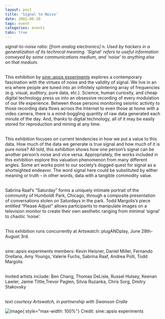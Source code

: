 ```yaml
---
layout: post
title: 'Signal to Noise'
date: 2002-06-28
tags: event
categories: events
tabs: true
---
```


<em>signal-to-noise ratio: [from analog electronics] n. Used by hackers in a generalization of its technical meaning. &lsquo;Signal&rsquo; refers to useful information conveyed by some communications medium, and &lsquo;noise&rsquo; to anything else on that medium.</em><br><br>

This exhibition by <a href="http://www.sine.org">sine::apsis experiments</a> explores a contemporary fascination with the virtues of noise and the validity of signal. We live in an era where people are tuned into an infinitely splintering array of frequencies (e.g. visual, auditory, pure data, etc.). Science, human curiosity, and cheap digital technology press us into an obsessive recording of every modulation of our life experience. Between those persons monitoring seismic activity to those recording data flows across the Internet to even those at home with a video camera, there is a mind-boggling quantity of raw data generated each minute of the day. And, thanks to digital technology, all of it may be easily stored for reproduction and mining at any time.<br><br>

This exhibition focuses on current tendencies in how we put a value to this data. How much of the data we generate is true signal and how much of it is pure noise? All told, this exhibition shows how one person&rsquo;s signal can be another person&rsquo;s noise and vice versa. Appropriately, the works included in this exhibition explore this valuation phenomenon from many different angles. Some art works point to our society&rsquo;s dogged quest for signal as a shortsighted endeavor. The word signal here could be substituted by either meaning or truth - in other words, data with a tangible commodity value.<br><br>

Sabrina Raaf&rsquo;s &ldquo;Saturday&rdquo; forms a uniquely intimate portrait of the community of Humboldt Park, Chicago, through a composite presentation of conversations stolen on Saturdays in the park. Todd Margolis&rsquo;s piece entitled &ldquo;Please Adjust&rdquo; allows participants to manipulate images on a television monitor to create their own aesthetic ranging from minimal &lsquo;signal&rsquo; to chaotic &lsquo;noise&rsquo;.<br><br>

This exhibition runs concurrently at Artswatch: plugANDplay, June 28th-August 3rd.<br><br>

sine::apsis experiments members: Kevin Heisner,  Daniel Miller, Fernando Orellana, Amy Youngs, Valerie Fuchs, Sabrina Raaf, Andrea Polli, Todd Margolis<br><br>
 
Invited artists include: Ben Chang, Thomas DeLisle, Russel Hulsey, Keenan Lawler, Jamie Tittle,Trevor Paglen, Silvia Ruzanka, Chris Sorg, Dmitry Stakovsky<br><br>

<em>text courtesy Artswatch, in partnership with Swanson Cralle</em>

![image](https://www.evl.uic.edu/output/originals/sabrina.jpg-srcw.jpg){:style="max-width: 100%"}
Credit: sine::apsis experiments

